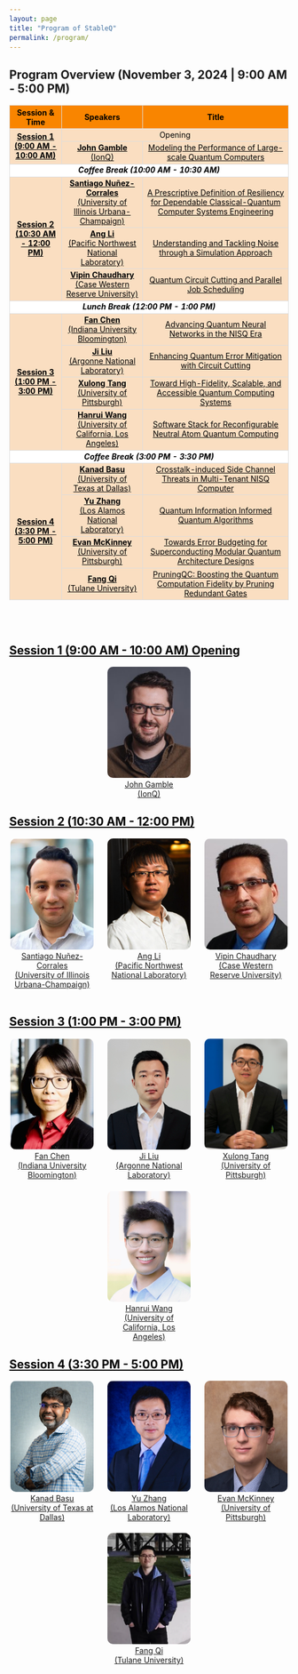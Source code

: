 ```yaml
---
layout: page
title: "Program of StableQ"
permalink: /program/
---
```


<style>
    table {
        width: 100%;
        border-collapse: collapse;
        border: none;
    }
    th, td {
        border: 1px solid #ddd; 
        text-align: center;
        color: black;
    }
    th {
        background-color: #F98500; /* 第一行颜色 */
    }
    .talk-row {
        background-color: #FADEC1; /* 每个 Talk 行颜色 */
    }
    .coffee-break {
        background-color: white; /* Coffee Break 行颜色 */
        text-align: center; /* 中心对齐 */
        font-style: italic; /* 斜体 */
        font-weight: bold;
    }

    .speakers {
        display: flex;
        flex-direction: row; /* 左右排列 */
        justify-content: space-around;
        flex-wrap: wrap;
        gap: 20px;
    }
    .speaker {
        text-align: center;
        width: 150px;
        cursor: pointer; /* 鼠标悬停时显示为手型 */
    }
    .speaker a {
        display: flex;
        flex-direction: column; /* 垂直排列文本 */
        align-items: center; /* 水平居中 */
        // white-space: nowrap;
    }
    .speaker img {
        width: 100%; /* 使图片宽度为容器宽度 */
        height: 200px; /* 设置所有图片的高度为150px */
        object-fit: cover; /* 保持宽高比，裁剪多余部分 */
        border-radius: 10px; /* 圆角 */
    }
    .bio {
        display: none; /* 默认隐藏 bio 信息 */
        margin-top: 10px;
        text-align: justify;
        background-color: #f9f9f9;
        padding: 10px;
        border-radius: 5px;
        width: 100%; /* 设定宽度 */
        box-sizing: border-box; /* 包含边框和内边距在内 */
        overflow-wrap: break-word; /* 自动换行 */
        word-wrap: break-word; /* 兼容性 */
        overflow: hidden; /* 隐藏溢出内容 */
        max-height: 0; /* 初始最大高度 */
        transition: max-height 0.3s ease, padding 0.3s ease; /* 添加过渡效果 */
    }
    .bio.show {
        display: block; /* 通过类控制显示 */
        max-height: 1200px; /* 展开后最大高度 */
        padding: 10px; /* 展开后的内边距 */
    }
</style>

<script>
function toggleBio(bioId) {
    // 获取所有的 bio 元素
    const bios = document.querySelectorAll('.bio');
    
    // 获取当前点击的 bio
    const currentBio = document.getElementById(bioId);
    
    // 隐藏所有的 bio
    bios.forEach(bio => {
        if (bio !== currentBio) {
            bio.classList.remove('show');
        }
    });

    // 切换当前 bio 的显示状态
    if (currentBio) {
        currentBio.classList.toggle('show'); // 如果当前的 bio 是显示状态，点击则隐藏
    }
}

function toggleBio2(bioId) {
    // 获取所有的 bio 元素
    const bios = document.querySelectorAll('.bio');
    
    // 获取当前点击的 bio
    const currentBio = document.getElementById(bioId);
    
    // 隐藏所有的 bio
    bios.forEach(bio => {
        bio.classList.remove('show');
    });

    // 切换当前 bio 的显示状态
    if (currentBio) {
        currentBio.classList.toggle('show'); // 如果当前的 bio 是显示状态，点击则隐藏
    }
}

</script>


<h2> Program Overview (November 3, 2024 | 9:00 AM - 5:00 PM) </h2>
<table>
    <tr>
        <th rowspan="1"> Session & Time </th>
        <th> Speakers </th>
        <th> Title </th>
    </tr>
    <tr class="talk-row">
        <td rowspan="2"> <a href="#session1-details" style="color:black" id="overview_session1"> <b> Session 1 <br> (9:00 AM - 10:00 AM) </b> </a> </td>
        <td colspan="2"> Opening </td>
    </tr>
    <tr class="talk-row">
        <td> <a href="#img1" style="color:black" onclick="toggleBio2('bio1')"><b> John Gamble </b> <br> (IonQ) </a></td>
        <td> <a href="#img1" style="color:black" onclick="toggleBio2('bio1')"> Modeling the Performance of Large-scale Quantum Computers </a> </td>
    </tr>
    <tr class="coffee-break">
        <td colspan="3"> Coffee Break (10:00 AM - 10:30 AM) </td>
    </tr>
    <tr class="talk-row">
        <td rowspan="3"> <a href="#session2-details" style="color:black" id="overview_session2"> <b> Session 2 <br> (10:30 AM - 12:00 PM) </b> </a> </td>
        <td> <a href="#img2" style="color:black" onclick="toggleBio2('bio2')"> <b> Santiago Nuñez-Corrales </b> <br> (University of Illinois Urbana-Champaign) </a> </td>
        <td> <a href="#img2" style="color:black" onclick="toggleBio2('bio2')"> A Prescriptive Definition of Resiliency for Dependable Classical-Quantum Computer Systems Engineering </a> </td>
    </tr>
    <tr class="talk-row">
        <td> <a href="#img3" style="color:black" onclick="toggleBio2('bio3')"> <b> Ang Li </b> <br> (Pacific Northwest National Laboratory) </a> </td>
        <td> <a href="#img3" style="color:black" onclick="toggleBio2('bio3')"> Understanding and Tackling Noise through a Simulation Approach </a> </td>
    </tr>
    <tr class="talk-row">
        <td> <a href="#img4" style="color:black" onclick="toggleBio2('bio4')"> <b> Vipin Chaudhary </b> <br> (Case Western Reserve University) </a> </td>
        <td> <a href="#img4" style="color:black" onclick="toggleBio2('bio4')"> Quantum Circuit Cutting and Parallel Job Scheduling </a> </td>
    </tr>
    <tr class="coffee-break">
        <td colspan="3"> Lunch Break (12:00 PM - 1:00 PM) </td>
    </tr>
    <tr class="talk-row">
        <td rowspan="4"> <a href="#session3-details" style="color:black" id="overview_session3"> <b> Session 3 <br> (1:00 PM - 3:00 PM) </b> </a> </td>
        <td> <a href="#img5" style="color:black" onclick="toggleBio2('bio5')"> <b> Fan Chen </b> <br> (Indiana University Bloomington) </a> </td>
        <td> <a href="#img5" style="color:black" onclick="toggleBio2('bio5')"> Advancing Quantum Neural Networks in the NISQ Era </a> </td>
    </tr>
    <tr class="talk-row">
        <td> <a href="#img6" style="color:black" onclick="toggleBio2('bio6')"> <b> Ji Liu </b> <br> (Argonne National Laboratory) </a> </td>
        <td> <a href="#img6" style="color:black" onclick="toggleBio2('bio6')">Enhancing Quantum Error Mitigation with Circuit Cutting </a> </td>
    </tr>
    <tr class="talk-row">
        <td> <a href="#img7" style="color:black" onclick="toggleBio2('bio7')"> <b> Xulong Tang </b> <br> (University of Pittsburgh) </a> </td>
        <td> <a href="#img7" style="color:black" onclick="toggleBio2('bio7')">Toward High-Fidelity, Scalable, and Accessible Quantum Computing Systems </a> </td>
    </tr>
    <tr class="talk-row">
        <td> <a href="#img8" style="color:black" onclick="toggleBio2('bio8')"> <b> Hanrui Wang </b> <br> (University of California, Los Angeles) </a> </td>
        <td> <a href="#img8" style="color:black" onclick="toggleBio2('bio8')"> Software Stack for Reconfigurable Neutral Atom Quantum Computing </a> </td>
    </tr>
    <tr class="coffee-break">
        <td colspan="3"> Coffee Break (3:00 PM - 3:30 PM)</td>
    </tr>
    <tr class="talk-row">
        <td rowspan="4"> <a href="#session4-details" style="color:black" id="overview_session4"> <b> Session 4 <br> (3:30 PM - 5:00 PM) </b> </a> </td>
        <td> <a href="#img9" style="color:black" onclick="toggleBio2('bio9')"> <b> Kanad Basu </b> <br> (University of Texas at Dallas) </a> </td>
        <td> <a href="#img9" style="color:black" onclick="toggleBio2('bio9')"> Crosstalk-induced Side Channel Threats in Multi-Tenant NISQ Computer </a> </td>
    </tr>
    <tr class="talk-row">
        <td> <a href="#img10" style="color:black" onclick="toggleBio2('bio10')"> <b> Yu Zhang </b> <br> (Los Alamos National Laboratory) </a> </td>
        <td> <a href="#img10" style="color:black" onclick="toggleBio2('bio10')"> Quantum Information Informed Quantum Algorithms </a> </td>
    </tr>
    <tr class="talk-row">
        <td> <a href="#img11" style="color:black" onclick="toggleBio2('bio11')"> <b> Evan McKinney </b> <br> (University of Pittsburgh) </a> </td>
        <td> <a href="#img11" style="color:black" onclick="toggleBio2('bio11')"> Towards Error Budgeting for Superconducting Modular Quantum Architecture Designs </a> </td>
    </tr>
    <tr class="talk-row"> 
        <td> <a href="#img12" style="color:black" onclick="toggleBio2('bio12')"> <b> Fang Qi </b> <br> (Tulane University) </a> </td>
        <td> <a href="#img12" style="color:black" onclick="toggleBio2('bio12')"> PruningQC: Boosting the Quantum Computation Fidelity by Pruning Redundant Gates </a> </td>
    </tr>
</table>

<br>
<br>

<h2 id="session1-details"> <a href="#overview_session1" style="color:black"> Session 1 (9:00 AM - 10:00 AM) Opening </a> </h2>
<div class="speakers">
    <div class="speaker" onclick="toggleBio('bio1')">
        <img src="../image/JohnGamble.jpeg" alt="John Gamble" id="img1">
        <br>
        <a href="javascript:void(0)">John Gamble <br> (IonQ) </a>
    </div>
</div>
<div id="bio1" class="bio">
  <p><b>Talk Title: Modeling the Performance of Large-scale Quantum Computers </b></p>
  <p><b> Speaker: John Gamble (IonQ) </b></p>
  <p><b>Speaker Bio:</b> John Gamble obtained his PhD in Physics in 2013 from the University of Wisconsin-Madison, specializing in the theory of quantum computing and solid state physics. Gamble has been an active researcher in quantum computing ever since, first as a Harry S. Truman Fellow (and later Technical Staff) at Sandia National Laboratories, a Quantum Engineer at Microsoft Quantum, and most recently forming and leading the Architecture & Performance group at IonQ. Gamble has delivered numerous invited and contributed technical talks and seminars, written extensively and continuously since obtaining his PhD, and is the inventor of multiple patents within the domain of quantum computing. In his current role, he oversees future architectures as well as the characterization, modeling, and optimization of as-built quantum information processors, actively pushing the cutting edge of large-scale quantum information processing. </p>
  <p><b>Talk Abstract: </b> Quantum computing has the potential to revolutionize the way we solve many problems, ranging from analyzing chemical reactions to cryptography. IonQ’s commercial quantum computers use trapped ions as qubits, featuring high-fidelity operations across long chains of all-to-all connected qubits. In this talk, I will describe how IonQ’s hardware works and highlight recent machine performance results, with a special focus on modeling and simulation of imperfections. Scaling to the many-qubit regime necessitates different noise modeling techniques, and the complexities involved can lead to model violation and unpredicted machine behavior. In addition to both component- and application-level benchmarking and simulation, I will highlight recent results on modeling non-Markovian effects, a hopeful approach to building predictive models that apply to many-qubit processors. </p>
</div>


<h2 id="session2-details"> <a href="#overview_session2" style="color:black"> Session 2 (10:30 AM - 12:00 PM) </a> </h2>
<div class="speakers">
  <div class="speaker" onclick="toggleBio('bio2')">
      <img src="../image/Santiago.png" alt="Santiago Nuñez-Corrales" id="img2">
      <br>
      <a href="javascript:void(0)"> Santiago Nuñez-Corrales <br> (University of Illinois Urbana-Champaign) </a>
  </div>

  <div class="speaker" onclick="toggleBio('bio3')">
      <img src="../image/AngLi.png" alt="Ang Li" id="img3">
      <br>
      <a href="javascript:void(0)"> Ang Li <br> (Pacific Northwest National Laboratory) </a>
  </div>

  <div class="speaker" onclick="toggleBio('bio4')">
      <img src="../image/VipinChaudhary.png" alt="Vipin Chaudhary" id="img4">
      <br>
      <a href="javascript:void(0)"> Vipin Chaudhary <br> (Case Western Reserve University) </a>
  </div>
</div>
<div id="bio2" class="bio">
  <p><b>Talk Title: A Prescriptive Definition of Resiliency for Dependable Classical-Quantum Computer Systems Engineering</b></p>
  <p><b> Speaker: Santiago Núñez-Corrales (University of Illinois Urbana-Champaign) </b></p>
  <p><b>Speaker Bio:</b> Santiago Núñez-Corrales, Ph.D. serves as Quantum Lead Research Scientist at the National Center for Supercomputing Applications (NCSA), University of Illinois Urbana-Champaign (UIUC). He also serves as faculty affiliate at the Illinois Quantum Information Science and Technology Center (IQUIST), the Center for Global Studies (CGS) and Illinois Informatics at the same institution. His expertise includes research computing and quantum programming language design, building digital twins of superconducting quantum devices, devising distributed quantum computation protocols, HPC-QPU integration, and dependable classical-quantum computer systems engineering. Dr. Núñez-Corrales obtained his doctoral degree in Informatics and a minor in Global Studies from UIUC, and a bachelor’s degree in computer engineering from the Costa Rica Institute of Technology.</p>
  <p><b>Talk Abstract: </b>As quantum processing units become more affordable and accessible, we will face new challenges during their integration with classical HPC resources. These challenges arise from HPC-QPU integration toward being a socio-technical systems problem well beyond technology stacks; introducing quantum computers into research facilities and data centers involves processes, people and practices. We call this new area Dependable Classical-Quantum Computer Systems Engineering (DCQCES), an emerging body of theory and practice centered on their resiliency, reproducibility and security. In this talk, we will concentrate on resiliency as an property of HPC-QPU systems that can be engineered proactively, instead of reacting to the needs created by technological change across on-premise installation, classical-quantum stack integration, system operations, user support and research consulting. We will discuss how concepts and methods from civil engineering provide a sound qualitative and quantitative definition of resiliency that can be used to understand the impact of unexpected events and engineering decisions across a system, as well as how changes in one level of HPC-QPU technology stacks ripple through layers above and modulate the entire system: we seek to make system classical quantum systems and their operation designable, predictable and measurable tasks. Finally, we delineate the boundaries of DCQCES in terms of community efforts required to develop a coherent research agenda in tandem with the evolution of quantum technologies.</p>
</div>
<div id="bio3" class="bio">
  <p><b>Talk Title: Understanding and Tackling Noise through a Simulation Approach </b></p>
  <p><b> Speaker: Ang Li (Pacific Northwest National Laboratory) </b></p>
  <p><b>Speaker Bio:</b> Dr. Ang Li is a senior computer scientist in the Physical and Computational Sciences  Directorate (PCSD) of Pacific Northwest National Laboratory (PNNL) and Associated Professor with the ECE department of University of Washington (UW) with dual appointment. He received his bachelor degree from the CS department of Zhejiang University, China, in 2010, and two PhD degrees from the Electrical and Computer Engineering (ECE) department of National University of Singapore (NUS), Singapore, and the Electrical Engineering (EE) department of Eindhoven University of Technology (TU/e), The Netherlands, in 2016. He jointed PNNL since Nov, 2016 and dual-appointed with UW ECE since Oct, 2023. His research has been focusing on software-hardware co-design for scalable heterogeneous HPC, particularly GPUs, since 2009. His research covers full-stack design from circuit level up to architecture, system, library, and applications. He has published in major HPC conferences and journals including SC, ICS, PPoPP, IPDPS, HPDC, ASPLOS, MICRO, HPCA, ICPP, CGO, IISWC, EuroPar, TPDS, TC, ICPE, etc. His lead-author work was nominated for best paper award in SC-15, SC-17, IISWC-18 and SC-20. He received the European HiPEAC paper award, and PNNL's PCSD Outstanding Performance award. He served as organizing committee or review committee member for major HPC conferences including PPoPP, SC, ASPLOS, PACT, ISCA, IPDPS, etc. He used to work in industry as a HPC application developer, where he led the evaluation, development, and optimization of several industrial HPC applications. He also worked as a research intern in the INRIA-Lab in Paris-Sud University, France and Chinese University of Hong Kong. </p>
  <p><b>Talk Abstract: </b> Despite recent achievements in NISQ devices, numerical simulation of quantum systems via classical HPC is still essential in validating quantum algorithms, learning noise effects, and designing new quantum devices. In this talk, I will present our NWQSim tool with GUI for noisy quantum system and device simulation, where quantum physicists and computer scientists can leverage to learn and model the noise behavior of their quantum algorithms and devices. </p>
</div>
<div id="bio4" class="bio">
  <p><b>Talk Title: Quantum Circuit Cutting and Parallel Job Scheduling</b></p>
  <p><b> Speaker: Vipin Chaudhary (Case Western Reserve University) </b></p>
  <p><b>Speaker Bio:</b> A veteran of High-Performance Computing and AI, Chaudhary is currently the Kevin J. Kranzusch Chair Professor and Chair of Computer and Data Sciences at CWRU. Previously, as Program Director at National Science Foundation, he was involved with strategic initiatives in Quantum Computing and Artificial Intelligence. Chaudhary co-founded Scalable Informatics, a leading provider of analytics solutions. Previously, he was the CEO of Tata CRL, a global HPC cloud and solutions leader before selling it to Tata Consulting Services. Earlier, at Cradle Technologies, he developed multi-processor chips and software for media applications and served as Chief Architect at Corio Inc. His current research interests are in AI and Quantum Computing.</p>
  <p><b>Talk Abstract: </b> As quantum computers evolve, the increasing number of qubits offers great potential for more complex computations. However, high error rates continue to limit the size of quantum circuits that can be reliably executed, leading to low throughput and inefficient resource utilization. This talk will explore two complementary strategies to address these limitations: quantum circuit cutting and parallel quantum job scheduling.</p>
</div>

<br>

<h2 id="session3-details"> <a href="#overview_session3" style="color:black"> Session 3 (1:00 PM - 3:00 PM) </a> </h2>
<div class="speakers">
  <div class="speaker" onclick="toggleBio('bio5')">
      <img src="../image/FanChen.jpg" alt="Fan Chen" id="img5">
      <br>
      <a href="javascript:void(0)"> Fan Chen <br> (Indiana University Bloomington) </a>
  </div>

  <div class="speaker" onclick="toggleBio('bio6')">
      <img src="../image/JiLiu.png" alt="Ji Liu" id="img6">
      <br>
      <a href="javascript:void(0)"> Ji Liu <br> (Argonne National Laboratory) </a>
  </div>

  <div class="speaker" onclick="toggleBio('bio7')">
      <img src="../image/XulongTang.png" alt="Xulong Tang" id="img7">
      <br>
      <a href="javascript:void(0)"> Xulong Tang <br> (University of Pittsburgh) </a>
  </div>

  <div class="speaker" onclick="toggleBio('bio8')">
      <img src="../image/HanruiWang.png" alt="Hanrui Wang" id="img8">
      <br>
      <a href="javascript:void(0)"> Hanrui Wang <br> (University of California, Los Angeles) </a>
  </div>
</div>
<div id="bio5" class="bio">
  <p><b>Talk Title: Advancing Quantum Neural Networks in the NISQ Era </b></p>
  <p><b> Speaker: Fan Chen (Indiana University Bloomington) </b></p>
  <p><b>Speaker Bio:</b> Fan Chen is an assistant professor in the Department of Intelligent Systems Engineering at the Indiana University Bloomington. Her research interests include Quantum Computing, Environmentally Sustainable Computing, and Hardware Acceleration for Emerging Applications. Dr. Chen is a recipient of the 2022 NSF CAREER Award, the 2019 Cadence Women in Technology Scholarship. Her research has won the Best Paper Finalists at DAC 2024, the Best Paper Award (3rd Place) at QCE 2023, the Best Paper Award and the Ph.D. forum Best Poster Award at ASP-DAC 2018. Her contributions to the research community have been acknowledged by the 2024 SIGDA Meritorious Service Award, the 2022 Best Associate Editor of IEEE CAS Magazine, and the 2021 Service Recognition Award of GLSVLSI.</p>
  <p><b>Talk Abstract: </b> Quantum Neural Networks (QNNs) represent a promising class of Noisy Intermediate-Scale Quantum (NISQ) algorithms with transformative potential across various domains. However, their effective implementation must address inherent quantum noise throughout the system stack.  In this talk, I will present our research group’s efforts to enhance QNN performance by tackling these noise challenges through advancements in algorithm design, compilation, and model training, focusing on key metrics such as accuracy, fairness, and security. I will begin by discussing robust QNN algorithm designs, including supervised, unsupervised, and transfer learning models. Next, I will introduce our automated QNN compilation framework, which ensures fairness and accuracy when deploying QNNs on NISQ machines. Finally, I will explore adversarial threats to QNNs, specifically backdoor attacks implanted during QNN training, along with potential defense strategies. Throughout the talk, I will share key techniques, insights, and lessons learned from each project, with the goal of advancing more resilient and secure QNNs.</p>
</div>
<div id="bio6" class="bio">
  <p><b>Talk Title: Enhancing Quantum Error Mitigation with Circuit Cutting </b></p>
  <p><b> Speaker: Ji Liu (Argonne National Laboratory) </b></p>
  <p><b>Speaker Bio:</b> Ji Liu is an Assistant Computer Scientist at Argonne National Laboratory. His research interests include developing open-source software stacks for quantum compiler optimizations, application/hardware-specific optimization techniques, and advanced noise mitigation techniques for NISQ systems. He received the Distinguished Artifact Award at HPCA 2022 for his work on qubit routing, and his QuTracer framework for error mitigation was a Best Paper Finalist at ISCA 2024. </p>
  <p><b>Talk Abstract: </b> Quantum error mitigation is crucial in the current noisy intermediate-scale quantum (NISQ) era. As we strive for practical quantum advantage in the near term, it has become an indispensable component. While various error mitigation techniques have been proposed, many rely on error detection or measurement subcircuits that introduce additional noise, limiting their effectiveness. On near-term devices with limited qubit connectivity, the extra swaps needed further increase the noise associated with these error mitigation subcircuits. In this talk, we will explore approaches that utilize circuit cutting to simulate error mitigation subcircuits classically. This allows for near-ideal execution of the subcircuits, reducing additional noise and enhancing overall performance. Specifically, we will present techniques applied to Pauli check sandwiching, virtual distillation, and QuTracer—an error mitigation framework based on qubit subsetting. We will demonstrate how these methods can significantly improve error mitigation on NISQ devices. </p>
</div>
<div id="bio7" class="bio">
  <p><b>Talk Title: Toward High-Fidelity, Scalable, and Accessible Quantum Computing Systems </b></p>
  <p><b> Speaker: Xulong Tang (University of Pittsburgh) </b></p>
  <p><b>Speaker Bio:</b> Dr.Xulong Tang is an Assistant Professor in the Computer Science Department at the University of Pittsburgh. He received his Ph.D. degree from the Pennsylvania State University in 2019. His current research focuses on: i) designing next-generation GPU architectures and systems, ii) exploring efficient edge computing, and iii) advancing quantum computing systems. His work has been published in top-tier venues including MICRO, HPCA, ISCA, ASPLOS, PLDI, etc. You can find out more about him at https://xzt102.github.io/. </p>
  <p><b>Talk Abstract: </b> Quantum computers have demonstrated quantum advantages over classical computers in various tasks. However, the current Noisy Intermediate-Scale Quantum (NISQ) quantum era encounters challenges arising from i) Noisy system with high error rates, ii) limited scalability of quantum systems for large algorithms, and iii) lack of access to practical quantum hardware. In this talk,  I will discuss our recent works targeting these challenges that make efforts towards high-fidelity, scalable, and accessible quantum computing systems. Specifically, I will introduce i) a compilation framework that performs quantum gate orchestration to reduce the noise and execution time in photonic quantum computing, ii) a circuit-cutting algorithm to partition a given circuit into smaller sub-circuits with improved fidelity, and iii) a quantum circuit emulation framework that leverages high-performance computing resources to efficiently simulate given quantum circuits. </p>
</div>
<div id="bio8" class="bio">
  <p><b>Talk Title: Software Stack for Reconfigurable Neutral Atom Quantum Computing </b></p>
  <p><b> Speaker: Hanrui Wang (University of California, Los Angeles) </b></p>
  <p><b>Speaker Bio:</b> Hanrui Wang is an incoming Assistant Professor at UCLA Computer Science. He received his PhD degree from MIT EECS advised by Song Han. His research focuses on efficient AI and Quantum Computing. His work has been recognized by ACM SRC 1st Place Award, Best Poster Award at NSF AI Institute, Best Paper Award at QCE, and Best Paper Award at ICML RL4RL. He is the recipient of the Qualcomm Fellowship, Unitary Fund, Nvidia Fellowship Finalist, Rising Star in ML and Systems, and Rising Star in ISSCC. He is the creator of TorchQuantum library which has been adopted by IBM and PyTorch Ecosystems, and the co-founder of QuCS lecture series for quantum education. He received a B. Eng. degree with honors from Fudan University. </p>
  <p><b>Talk Abstract: </b> Neutral atom arrays are gaining traction in quantum computing for their scalability, particularly with the advent of reconfigurable atom arrays (RAAs) or field programmable qubit arrays (FPQAs), which allow atom movement during circuit execution. This talk presents two contributions leveraging this architecture to enhance quantum circuit performance. First, Atomique is a compilation framework for RAAs, optimizing qubit mapping, atom movement, and gate scheduling. Using MAX k-Cut for qubit placement and parallel gate scheduling, Atomique reduces circuit depth and two-qubit gates across diverse benchmarks compared to fixed atom arrays and superconducting systems. Second, Q-Pilot introduces flying ancillas—movable atoms used as dynamic ancilla qubits—to optimize qubit connectivity in FPQAs. Inspired by FPGA routing, Q-Pilot achieves significant depth reductions, particularly in quantum simulation and QAOA circuits. These works highlight the potential of RAAs and FPQAs in enabling more efficient and reliable quantum computation through dynamic qubit connectivity. </p>
</div>


<h2 id="session4-details"> <a href="#overview_session4" style="color:black"> Session 4 (3:30 PM - 5:00 PM) </a> </h2>
<div class="speakers">
  <div class="speaker" onclick="toggleBio('bio9')">
      <img src="../image/KanadBasu.png" alt="Kanad Basu" id="img9">
      <br>
      <a href="javascript:void(0)"> Kanad Basu <br> (University of Texas at Dallas) </a>
  </div>

  <div class="speaker" onclick="toggleBio('bio10')">
      <img src="../image/YuZhang.jpg" alt="Yu Zhang" id="img10">
      <br>
      <a href="javascript:void(0)"> Yu Zhang <br> (Los Alamos National Laboratory) </a>
  </div>

  <div class="speaker" onclick="toggleBio('bio11')">
      <img src="../image/EvanMcKinney.jpeg" alt="Evan McKinney" id="img11">
      <br>
      <a href="javascript:void(0)"> Evan McKinney <br> (University of Pittsburgh) </a>
  </div>

  <div class="speaker" onclick="toggleBio('bio12')">
      <img src="../image/FangQi.png" alt="Fang Qi" id="img12">
      <br>
      <a href="javascript:void(0)"> Fang Qi <br> (Tulane University) </a>
  </div>
</div>
<div id="bio9" class="bio">
  <p><b>Talk Title: Crosstalk-induced Side Channel Threats in Multi-Tenant NISQ Computer </b></p>
  <p><b> Speaker: Kanad Basu (University of Texas at Dallas) </b></p>
  <p><b>Speaker Bio:</b> Kanad Basu received his Ph.D. from the Department of Computer and Information Science and Engineering, University of Florida. Kanad worked in various semiconductor companies like Intel, IBM and Synopsys. Currently, Kanad is an Assistant Professor at the Electrical and Computer Engineering Department of the University of Texas at Dallas, where he leads the Trustworthy and Intelligent Embedded Systems (TIES) lab. Prior to this, Kanad was an Assistant Research Professor at the Electrical and Computer Engineering Department of NYU. He has authored 1 book, 2 US patents, 2 book chapters and several peer reviewed journal and conference articles. Kanad has won the “Outstanding Assistant Professor Award” by the Erik Jonsson School of Engineering, UT Dallas in 2024. His research has been awarded as IEEE Top Picks in Test and Reliability in 2023 and 2024. Moreover, Kanad was awarded the “Best Paper Award” at the International Conference on VLSI Design 2011 and an “Honorable Mention Award” at the same conference in 2021. Kanad has mentored student teams at UT Dallas that won various international hardware hacking competition, including HACK@DAC and NYU CSAW. Several News agencies have covered his research including NBC Austin and CBS Dallas-Fort Worth. Kanad’s current research interests are reliable and secure computing systems, including quantum computing systems. His research is currently funded by NSF, SRC, Intel, TII, etc. </p>
  <p><b>Talk Abstract: </b> As quantum computing rapidly advances, its near-term applications are becoming increasingly evident. However, the high cost and under-utilization of quantum resources are prompting a shift from single-user to multi-user access models. In a multi-tenant environment, where multiple users share one quantum computer, protecting user confidentiality becomes crucial. The varied uses of quantum computers increase the risk that sensitive data encoded by one user could be compromised by others, rendering the protection of data integrity and confidentiality essential. In the evolving quantum computing landscape, it is imperative to study these security challenges within the scope of realistic threat model assumptions, wherein an adversarial user can mount practical attacks without relying on any heightened privileges afforded by physical access to a quantum computer or rogue cloud services. In this talk, we demonstrate the potential of crosstalk as an attack vector for the first time on a Noisy Intermediate Scale Quantum (NISQ) machine, that an adversarial user can exploit within a multi-tenant quantum computing model. The proposed side-channel attack is conducted with minimal and realistic adversarial privileges, with the overarching aim of uncovering the quantum algorithm being executed by a victim. Crosstalk signatures are used to estimate the presence of CNOT gates in the victim circuit, and subsequently, this information is encoded and classified by a graph-based learning model to identify the victim quantum algorithm. When evaluated on up to 336 benchmark circuits, our attack framework is found to be able to unveil the victim's quantum algorithm with up to 85.7% accuracy.</p>
</div>
<div id="bio10" class="bio">
  <p><b>Talk Title: Quantum Information Informed Quantum Algorithms </b></p>
  <p><b> Speaker: Yu Zhang (Los Alamos National Laboratory) </b></p>
  <p><b>Speaker Bio:</b> Yu Zhang received his BSc in Physics from Sun Yat-Sen University in 2010 and his Ph.D. in Chemical Physics from The University of Hong Kong in 2015. From 2015 to 2017, he worked as a Postdoctoral Fellow at Northwestern University. Yu joined Los Alamos National Laboratory (LANL) in 2018 as a Director's Postdoctoral Fellow and transitioned to a staff member in 2019. He is the recipient of the Laboratory Directed Research and Development (LDRD) Early Career Research Award (2022) and the DOE Office of Science Early Career Research Award (2023). Yu's research lies at the intersection of chemical physics and quantum physics, with a focus on developing and applying theoretical models and computational methods to explore the electronic and optical properties of nanomaterials, for implications for sustainable energy and quantum technologies. Yu’s current interests include quantum computation, quantum information science, light-matter interactions, open quantum systems, and non-adiabatic dynamics. </p>
  <p><b>Talk Abstract: </b> Quantum computing presents promising solutions for electronic structure and excited state problems, yet traditional methods like the Variational Quantum Eigensolver (VQE) encounter difficulties such as deep quantum circuits and optimization challenges for quantum chemistry problems. In this talk, I present quantum information-informed algorithms that significantly enhance the efficiency of quantum chemistry calculations by reducing the circuit complexity. The PermVQE approach leverages quantum information to optimize qubit permutations to localize correlations, thereby reducing circuit depth and improving noise resilience. ClusterVQE utilizes mutual information and graph theory to partition qubit space into entangled clusters, enabling precise simulations of larger systems with fewer qubits. Finally, the Quantum Davidson algorithm extends the quantum Krylov subspace method, employing a pre-conditioned iterative expansion that accelerates convergence on excited states with shallower circuits. </p>
</div>
<div id="bio11" class="bio">
  <p><b>Talk Title: Towards Error Budgeting for Superconducting Modular Quantum Architecture Designs </b></p>
  <p><b> Speaker: Evan McKinney (University of Pittsburgh) </b></p>
  <p><b>Speaker Bio:</b> Evan McKinney is a fourth-year PhD student at the University of Pittsburgh, co-advised by Dr. Alex K. Jones and Dr. Michael Hatridge. He completed his undergraduate studies at Iowa State University in Computer Engineering and Physics. Evan’s current research focuses on quantum computing architecture and optimizations for near-term applications. </p>
  <p><b>Talk Abstract: </b> This paper addresses frequency crowding constraints in modular quantum architecture design, focusing on the SNAIL-based quantum modules. Two key objectives are explored. First, we present physics-informed design constraints by describing a physical model for realizable gates within a SNAIL module and building a fidelity model using error budgeting derived from device characteristics. Second, we tackle the allocation problem by analyzing the impact of frequency crowding on gate fidelity as the radix of the module increases. We explore whether the gate fidelity can be preserved with a discrete set of qubit frequencies while adhering to defined separation thresholds. This work offers insights into novel quantum architectures and coupled optimization techniques to mitigate the effects of unstable noise and improve overall gate performance. </p>
</div>
<div id="bio12" class="bio">
  <p><b>Talk Title: PruningQC: Boosting the Quantum Computation Fidelity by Pruning Redundant Gates </b></p>
  <p><b> Speaker: Fang Qi (Tulane University) </b></p>
  <p><b>Speaker Bio:</b> Fang Qi is a Ph.D. candidate in the Department of Computer Science at Tulane University under the mentorship of Dr. Lu Peng. His research is centered on advancing quantum computing, with a focus on quantum computing architecture design, compiler optimizations, and error mitigation. He also explores the application of AI techniques to enhance quantum computing performance. Fang holds a master’s and a bachelor’s degree in Electrical Engineering from Oregon State University. He is actively seeking full-time positions in academia or industry, where he can leverage his quantum computing and AI expertise to tackle complex, cutting-edge challenges.</p>
  <p><b>Talk Abstract: </b> Quantum computing offers promise for solving problems beyond classical capabilities, but its effectiveness is hindered by noise and high error rates in superconducting quantum computers. These issues, exacerbated by nearest-neighbor connectivity, necessitate extensive routing, leading to decoherence and multiple swap operations. We introduce PruningQC, a novel method that optimizes circuit efficiency by removing redundant gates in measurement subsetting, reducing noise, and minimizing circuit depth. By selectively measuring specific qubits, PruningQC identifies and eliminates dispensable gates without affecting outcomes, thereby enhancing quantum computing performance. Evaluations on three IBM 127-qubit machines show that PruningQC improves success rates by an average of 17.5 times over full measurement methods and 2.1 times over partial measurement techniques. This improvement is due to a 50% reduction in circuit depth and a significant decrease in gate counts. PruningQC can also be integrated with quantum error correction strategies, advancing quantum computing efficiency. </p>
</div>




